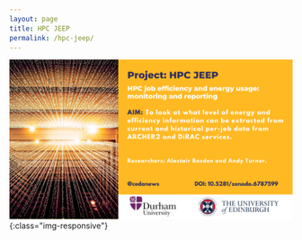 ```yaml
---
layout: page
title: HPC JEEP
permalink: /hpc-jeep/
---
```


![arinzrit](/images/4.png){:class="img-responsive"}
